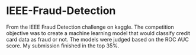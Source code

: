 # IEEE-Fraud-Detection
From the IEEE Fraud Detection challenge on kaggle. The competition objective was to create a machine learning model that would classify credit card data as fraud or not.
The models were judged based on the ROC AUC score.
My submission finished in the top 35%.
